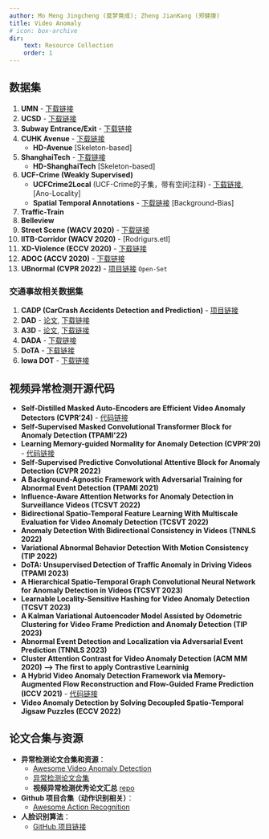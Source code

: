 ```yaml
---
author: Mo Meng Jingcheng (莫梦竟成); Zheng JianKang (郑健康)
title: Video Anomaly
# icon: box-archive
dir:
    text: Resource Collection
    order: 1
---
```


## 数据集

1. **UMN** - [下载链接](http://mha.cs.umn.edu/)
2. **UCSD** - [下载链接](http://www.svcl.ucsd.edu/projects/anomaly/dataset.html)
3. **Subway Entrance/Exit** - [下载链接](http://vision.eecs.yorku.ca/research/anomalous-behaviour-data/)
4. **CUHK Avenue** - [下载链接](http://www.cse.cuhk.edu.hk/leojia/projects/detectabnormal/dataset.html)
   - **HD-Avenue** [Skeleton-based]
5. **ShanghaiTech** - [下载链接](https://svip-lab.github.io/dataset/campus_dataset.html)
   - **HD-ShanghaiTech** [Skeleton-based]
6. **UCF-Crime (Weakly Supervised)**
   - **UCFCrime2Local** (UCF-Crime的子集，带有空间注释) - [下载链接](http://imagelab.ing.unimore.it/UCFCrime2Local), [Ano-Locality]
   - **Spatial Temporal Annotations** - [下载链接](https://github.com/xuzero/UCFCrime_BoundingBox_Annotation) [Background-Bias]
7. **Traffic-Train**
8. **Belleview**
9. **Street Scene (WACV 2020)** - [下载链接](https://www.merl.com/demos/video-anomaly-detection)
10. **IITB-Corridor (WACV 2020)** - [Rodrigurs.etl]
11. **XD-Violence (ECCV 2020)** - [下载链接](https://roc-ng.github.io/XD-Violence/)
12. **ADOC (ACCV 2020)** - [下载链接](http://qil.uh.edu/main/datasets/)
13. **UBnormal (CVPR 2022)** - [项目链接](https://github.com/lilygeorgescu/UBnormal) `Open-Set`

### 交通事故相关数据集

1. **CADP (CarCrash Accidents Detection and Prediction)** - [项目链接](https://github.com/ankitshah009/CarCrash_forecasting_and_detection)
2. **DAD** - [论文](https://yuxng.github.io/chan_accv16.pdf), [下载链接](https://aliensunmin.github.io/project/dashcam/)
3. **A3D** - [论文](https://arxiv.org/abs/1903.00618?), [下载链接](https://github.com/MoonBlvd/tad-IROS2019)
4. **DADA** - [下载链接](https://github.com/JWFangit/LOTVS-DADA)
5. **DoTA** - [下载链接](https://github.com/MoonBlvd/Detection-of-Traffic-Anomaly)
6. **Iowa DOT** - [下载链接](https://www.aicitychallenge.org/2018-ai-city-challenge/)

## 视频异常检测开源代码

- **Self-Distilled Masked Auto-Encoders are Efficient Video Anomaly Detectors (CVPR'24)** - [代码链接](https://github.com/ristea/aed-mae)
- **Self-Supervised Masked Convolutional Transformer Block for Anomaly Detection (TPAMI'22)**
- **Learning Memory-guided Normality for Anomaly Detection (CVPR'20)** - [代码链接](https://github.com/cvlab-yonsei/MNAD)
- **Self-Supervised Predictive Convolutional Attentive Block for Anomaly Detection (CVPR 2022)**
- **A Background-Agnostic Framework with Adversarial Training for Abnormal Event Detection (TPAMI 2021)**
- **Influence-Aware Attention Networks for Anomaly Detection in Surveillance Videos (TCSVT 2022)**
- **Bidirectional Spatio-Temporal Feature Learning With Multiscale Evaluation for Video Anomaly Detection (TCSVT 2022)**
- **Anomaly Detection With Bidirectional Consistency in Videos (TNNLS 2022)**
- **Variational Abnormal Behavior Detection With Motion Consistency (TIP 2022)**
- **DoTA: Unsupervised Detection of Traffic Anomaly in Driving Videos (TPAMI 2023)**
- **A Hierarchical Spatio-Temporal Graph Convolutional Neural Network for Anomaly Detection in Videos (TCSVT 2023)**
- **Learnable Locality-Sensitive Hashing for Video Anomaly Detection (TCSVT 2023)**
- **A Kalman Variational Autoencoder Model Assisted by Odometric Clustering for Video Frame Prediction and Anomaly Detection (TIP 2023)**
- **Abnormal Event Detection and Localization via Adversarial Event Prediction (TNNLS 2023)**
- **Cluster Attention Contrast for Video Anomaly Detection (ACM MM 2020) --> The first to apply Contrastive Learninig**
- **A Hybrid Video Anomaly Detection Framework via Memory-Augmented Flow Reconstruction and Flow-Guided Frame Prediction (ICCV 2021)** - [代码链接](https://github.com/LiUzHiAn/hf2vad)
- **Video Anomaly Detection by Solving Decoupled Spatio-Temporal Jigsaw Puzzles (ECCV 2022)**

## 论文合集与资源

- **异常检测论文合集和资源**：
  - [Awesome Video Anomaly Detection](https://github.com/fjchange/awesome-video-anomaly-detection)
  - [异常检测论文合集](https://github.com/shot1107/anomaly_detection_papers)
  - **视频异常检测优秀论文汇总** [repo](https://github.com/fjchange/awesome-video-anomaly-detection/blob/master/README.md)
- **Github 项目合集（动作识别相关）**：
  - [Awesome Action Recognition](https://github.com/jinwchoi/awesome-action-recognition)
- **人脸识别算法**：
  - [GitHub 项目链接](https://github.com/ageitgey/face_recognition)
